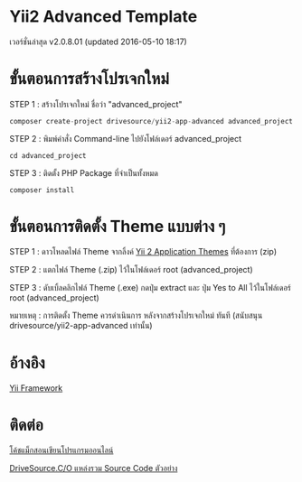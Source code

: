 # Yii2 Advanced Template
เวอร์ชั่นล่าสุด v2.0.8.01 (updated 2016-05-10 18:17)

# ขั้นตอนการสร้างโปรเจกใหม่
STEP 1 : สร้างโปรเจกใหม่ ชื่อว่า "advanced_project"
```php
composer create-project drivesource/yii2-app-advanced advanced_project "v2.0.8.01"
```

STEP 2 : พิมพ์คำสั่ง Command-line ไปยังโฟล์เดอร์ advanced_project
```php
cd advanced_project
```

STEP 3 : ติดตั้ง PHP Package ที่จำเป็นทั้งหมด
```php
composer install 
```

# ขั้นตอนการติดตั้ง Theme แบบต่าง ๆ
STEP 1 : ดาวโหลดไฟล์ Theme จากลิ้งค์ [Yii 2 Application Themes](https://github.com/drivesource/yii2-app-themes) ที่ต้องการ (zip)

STEP 2 : แตกไฟล์ Theme (.zip) ไว้ในโฟล์เดอร์ root (advanced_project) 

STEP 3 : ดับเบิ้ลคลิกไฟล์ Theme (.exe) กดปุ่ม extract และ ปุ่ม Yes to All ไว้ในโฟล์เดอร์ root (advanced_project)

หมายเหตุ : การติดตั้ง Theme ควรดำเนินการ หลังจากสร้างโปรเจกใหม่ ทันที (สนับสนุน drivesource/yii2-app-advanced เท่านั้น)

# อ้างอิง
[Yii Framework](http://www.yiiframework.com/)

# ติดต่อ
[โค้ชแม็กสอนเขียนโปรแกรมออนไลน์](https://www.facebook.com/coursetrainingonline/)

[DriveSource.C/O แหล่งรวม Source Code ตัวอย่าง](https://www.facebook.com/1688805961374090)
